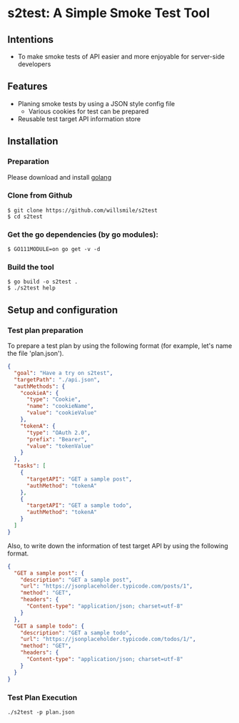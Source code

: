 # s2test: A Simple Smoke Test Tool

## Intentions
- To make smoke tests of API easier and more enjoyable for server-side developers

## Features
- Planing smoke tests by using a JSON style config file
  - Various cookies for test can be prepared
- Reusable test target API information store

## Installation
### Preparation
Please download and install [golang](https://golang.org/dl/)

### Clone from Github
```
$ git clone https://github.com/willsmile/s2test
$ cd s2test
```

### Get the go dependencies (by go modules):
```
$ GO111MODULE=on go get -v -d
```

### Build the tool
```
$ go build -o s2test .
$ ./s2test help
```

## Setup and configuration
### Test plan preparation
To prepare a test plan by using the following format (for example, let's name the file 'plan.json').

```json
{
  "goal": "Have a try on s2test",
  "targetPath": "./api.json",
  "authMethods": {
    "cookieA": {
      "type": "Cookie",
      "name": "cookieName",
      "value": "cookieValue"
    },
    "tokenA": {
      "type": "OAuth 2.0",
      "prefix": "Bearer",
      "value": "tokenValue"
    }
  },
  "tasks": [
    {
      "targetAPI": "GET a sample post",
      "authMethod": "tokenA"
    },
    {
      "targetAPI": "GET a sample todo",
      "authMethod": "tokenA"
    }
  ]
}
```

Also, to write down the information of test target API by using the following format.

```json
{
  "GET a sample post": {
    "description": "GET a sample post",
    "url": "https://jsonplaceholder.typicode.com/posts/1",
    "method": "GET",
    "headers": {
      "Content-type": "application/json; charset=utf-8"
    }
  },
  "GET a sample todo": {
    "description": "GET a sample todo",
    "url": "https://jsonplaceholder.typicode.com/todos/1/",
    "method": "GET",
    "headers": {
      "Content-type": "application/json; charset=utf-8"
    }
  }
}
```

### Test Plan Execution

```
./s2test -p plan.json
```

